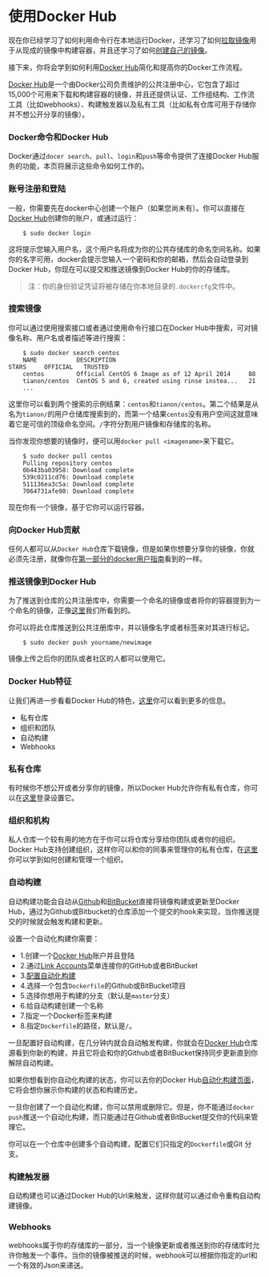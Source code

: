 # 使用Docker Hub


现在你已经学习了如何利用命令行在本地运行Docker，还学习了如何[拉取镜像](usingdocker.md)用于从现成的镜像中构建容器，并且还学习了如何[创建自己的镜像](dockerimages.md)。

接下来，你将会学到如何利用[Docker Hub](https://hub.docker.com)简化和提高你的Docker工作流程。

[Docker Hub](https://hub.docker.com)是一个由Docker公司负责维护的公共注册中心，它包含了超过15,000个可用来下载和构建容器的镜像，并且还提供认证、工作组结构、工作流工具（比如webhooks）、构建触发器以及私有工具（比如私有仓库可用于存储你并不想公开分享的镜像）。

### Docker命令和Docker Hub

Docker通过`docer search`、`pull`、`login`和`push`等命令提供了连接Docker Hub服务的功能，本页将展示这些命令如何工作的。

### 账号注册和登陆

一般，你需要先在docker中心创建一个账户（如果您尚未有）。你可以直接在[Docker Hub](https://hub.docker.com)创建你的账户，或通过运行：

```
	$ sudo docker login
```

这将提示您输入用户名，这个用户名将成为你的公共存储库的命名空间名称。如果你的名字可用，docker会提示您输入一个密码和你的邮箱，然后会自动登录到Docker Hub，你现在可以提交和推送镜像到Docker Hub的你的存储库。

>注：你的身份验证凭证将被存储在你本地目录的`.dockercfg`文件中。

### 搜索镜像

你可以通过使用搜索接口或者通过使用命令行接口在Docker Hub中搜索，可对镜像名称、用户名或者描述等进行搜索：

```
	$ sudo docker search centos
	NAME           DESCRIPTION                                     STARS     OFFICIAL   TRUSTED
	centos         Official CentOS 6 Image as of 12 April 2014     88
	tianon/centos  CentOS 5 and 6, created using rinse instea...   21
	...
```

这里你可以看到两个搜索的示例结果：`centos`和`tianon/centos`。第二个结果是从名为`tianon/`的用户仓储库搜索到的，而第一个结果`centos`没有用户空间这就意味着它是可信的顶级命名空间。`/`字符分割用户镜像和存储库的名称。

当你发现你想要的镜像时，便可以用`docker pull <imagename>`来下载它。

```
	$ sudo docker pull centos
	Pulling repository centos
	0b443ba03958: Download complete
	539c0211cd76: Download complete
	511136ea3c5a: Download complete
	7064731afe90: Download complete
```

现在你有一个镜像，基于它你可以运行容器。

### 向Docker Hub贡献

任何人都可以从`Docker Hub`仓库下载镜像，但是如果你想要分享你的镜像，你就必须先注册，就像你在[第一部分的docker用户指南](dockerhub.md)看到的一样。

### 推送镜像到Docker Hub

为了推送到仓库的公共注册库中，你需要一个命名的镜像或者将你的容器提到为一个命名的镜像，正像[这里](docerimages.md)我们所看到的。

你可以将此仓库推送到公共注册库中，并以镜像名字或者标签来对其进行标记。

```
	$ sudo docker push yourname/newimage
```

镜像上传之后你的团队或者社区的人都可以使用它。

### Docker Hub特征

让我们再进一步看看Docker Hub的特色，[这里](http://docs.docker.com/docker-hub/)你可以看到更多的信息。

- 私有仓库
- 组织和团队
- 自动构建
- Webhooks

### 私有仓库

有时候你不想公开或者分享你的镜像，所以Docker Hub允许你有私有仓库，你可以在[这里](https://registry.hub.docker.com/plans/)登录设置它。

### 组织和机构

私人仓库一个较有用的地方在于你可以将仓库分享给你团队或者你的组织。Docker Hub支持创建组织，这样你可以和你的同事来管理你的私有仓库，在[这里](https://registry.hub.docker.com/account/organizations/)你可以学到如何创建和管理一个组织。

### 自动构建

自动构建功能会自动从[Github](https://www.github.com/)和[BitBucket](http://bitbucket.com/)直接将镜像构建或更新至Docker Hub，通过为Github或Bitbucket的仓库添加一个提交的hook来实现，当你推送提交的时候就会触发构建和更新。

设置一个自动化构建你需要：

- 1.创建一个[Docker Hub](https://hub.docker.com/)账户并且登陆
- 2.通过[Link Accounts](https://registry.hub.docker.com/account/accounts/)菜单连接你的GitHub或者BitBucket
- 3.[配置自动化构建](https://registry.hub.docker.com/builds/add/)
- 4.选择一个包含`Dockerfile`的Github或BitBucket项目
- 5.选择你想用于构建的分支（默认是`master`分支）
- 6.给自动构建创建一个名称
- 7.指定一个Docker标签来构建
- 8.指定`Dockerfile`的路径，默认是`/`。

一旦配置好自动构建，在几分钟内就会自动触发构建，你就会在[Docker Hub](https://hub.docker.com/)仓库源看到你新的构建，并且它将会和你的Github或者BitBucket保持同步更新直到你解除自动构建。

如果你想看到你自动化构建的状态，你可以去你的Docker Hub[自动化构建页面](https://registry.hub.docker.com/builds/)，它将会想你展示你构建的状态和构建历史。

一旦你创建了一个自动化构建，你可以禁用或删除它。但是，你不能通过`docker push`推送一个自动化构建，而只能通过在Github或者BitBucket提交你的代码来管理它。

你可以在一个仓库中创建多个自动构建，配置它们只指定的`Dockerfile`或Git 分支。

### 构建触发器

自动构建也可以通过Docker Hub的Url来触发，这样你就可以通过命令重构自动构建镜像。

### Webhooks

webhooks属于你的存储库的一部分，当一个镜像更新或者推送到你的存储库时允许你触发一个事件。当你的镜像被推送的时候，webhook可以根据你指定的url和一个有效的Json来递送。



